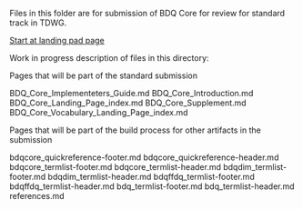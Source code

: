 Files in this folder are for submission of BDQ Core for review for standard track in TDWG.

[Start at landing pad page](BDQ_Core_Landing_Page_index.md)


Work in progress description of files in this directory: 

Pages that will be part of the standard submission

BDQ_Core_Implementeters_Guide.md
BDQ_Core_Introduction.md
BDQ_Core_Landing_Page_index.md
BDQ_Core_Supplement.md
BDQ_Core_Vocabulary_Landing_Page_index.md

Pages that will be part of the build process for other artifacts in the submission

bdqcore_quickreference-footer.md
bdqcore_quickreference-header.md
bdqcore_termlist-footer.md
bdqcore_termlist-header.md
bdqdim_termlist-footer.md
bdqdim_termlist-header.md
bdqffdq_termlist-footer.md
bdqffdq_termlist-header.md
bdq_termlist-footer.md
bdq_termlist-header.md
references.md



